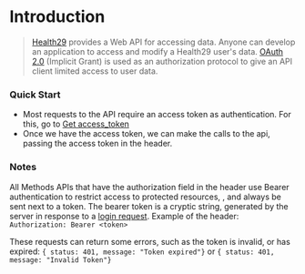 # Introduction

> <a href="https://ayudamosvalencia.com/" target="_blank">Health29</a> provides a Web API for accessing data. Anyone can develop an application to access and modify a Health29 user's data. <a href="https://oauth.net/2/" target="_blank">OAuth 2.0</a> (Implicit Grant) is used as an authorization protocol to give an API client limited access to user data.

### Quick Start
* Most requests to the API require an access token as authentication.
For this, go to  [Get access_token](#api-Access_token-signIn)
* Once we have the access token, we can make the calls to the api, passing the access token in the header.

### Notes
All Methods APIs that have the authorization field in the header use Bearer authentication to restrict access to protected resources, , and always be sent next to a token. The bearer token is a cryptic string, generated by the server in response to a [login request](#api-Access_token-signIn).
Example of the header: `Authorization: Bearer <token>`

These requests can return some errors, such as the token is invalid, or has expired:
 `{ status: 401, message: "Token expired"}` or `{ status: 401, message: "Invalid Token"}`
